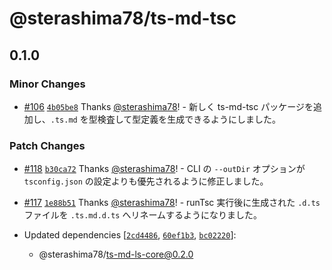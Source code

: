 # @sterashima78/ts-md-tsc

## 0.1.0

### Minor Changes

- [#106](https://github.com/sterashima78/ts-md/pull/106) [`4b05be8`](https://github.com/sterashima78/ts-md/commit/4b05be852d0f726f420092a7506059a72870a5b1) Thanks [@sterashima78](https://github.com/sterashima78)! - 新しく ts-md-tsc パッケージを追加し、`.ts.md` を型検査して型定義を生成できるようにしました。

### Patch Changes

- [#118](https://github.com/sterashima78/ts-md/pull/118) [`b30ca72`](https://github.com/sterashima78/ts-md/commit/b30ca72e77d01b048abb437bdd66cf75c436e864) Thanks [@sterashima78](https://github.com/sterashima78)! - CLI の `--outDir` オプションが `tsconfig.json` の設定よりも優先されるように修正しました。

- [#117](https://github.com/sterashima78/ts-md/pull/117) [`1e88b51`](https://github.com/sterashima78/ts-md/commit/1e88b51f7f518c9532d82da2077269167635329e) Thanks [@sterashima78](https://github.com/sterashima78)! - runTsc 実行後に生成された `.d.ts` ファイルを `.ts.md.d.ts` へリネームするようになりました。

- Updated dependencies [[`2cd4486`](https://github.com/sterashima78/ts-md/commit/2cd44869c6d1888ba0df15b91c0ea69b909cb54e), [`60ef1b3`](https://github.com/sterashima78/ts-md/commit/60ef1b33ea87d49ef0c323ccf1e58a5d9d79d7d3), [`bc02220`](https://github.com/sterashima78/ts-md/commit/bc02220aa7d443454b35479080bc253aa6443a26)]:
  - @sterashima78/ts-md-ls-core@0.2.0
